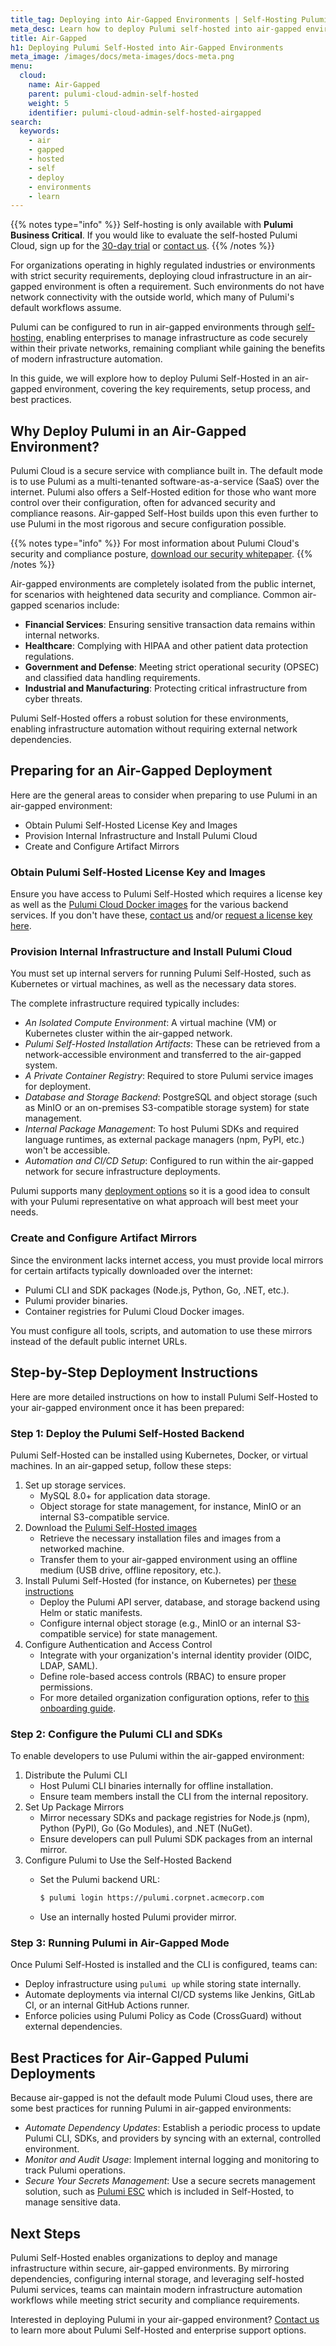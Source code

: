 ```yaml
---
title_tag: Deploying into Air-Gapped Environments | Self-Hosting Pulumi
meta_desc: Learn how to deploy Pulumi self-hosted into air-gapped environments.
title: Air-Gapped
h1: Deploying Pulumi Self-Hosted into Air-Gapped Environments
meta_image: /images/docs/meta-images/docs-meta.png
menu:
  cloud:
    name: Air-Gapped
    parent: pulumi-cloud-admin-self-hosted
    weight: 5
    identifier: pulumi-cloud-admin-self-hosted-airgapped
search:
  keywords:
    - air
    - gapped
    - hosted
    - self
    - deploy
    - environments
    - learn
---
```


{{% notes type="info" %}}
Self-hosting is only available with **Pulumi Business Critical**. If you would like to evaluate the self-hosted Pulumi Cloud, sign up for the [30-day trial](/product/self-hosted#self-hosted-trial) or [contact us](/contact/).
{{% /notes %}}

For organizations operating in highly regulated industries or environments with strict security requirements, deploying cloud infrastructure in an air-gapped environment is often a requirement. Such environments do not have network connectivity with the outside world, which many of Pulumi's default workflows assume.

Pulumi can be configured to run in air-gapped environments through [self-hosting](/docs/pulumi-cloud/admin/self-hosted), enabling enterprises to manage infrastructure as code securely within their private networks, remaining compliant while gaining the benefits of modern infrastructure automation.

In this guide, we will explore how to deploy Pulumi Self-Hosted in an air-gapped environment, covering the key requirements, setup process, and best practices.

## Why Deploy Pulumi in an Air-Gapped Environment?

Pulumi Cloud is a secure service with compliance built in. The default mode is to use Pulumi as a multi-tenanted software-as-a-service (SaaS) over the internet. Pulumi also offers a Self-Hosted edition for those who want more control over their configuration, often for advanced security and compliance reasons. Air-gapped Self-Host builds upon this even further to use Pulumi in the most rigorous and secure configuration possible.

{{% notes type="info" %}}
For most information about Pulumi Cloud's security and compliance posture, [download our security whitepaper](/security/pulumi-cloud-security-whitepaper.pdf).
{{% /notes %}}

Air-gapped environments are completely isolated from the public internet, for scenarios with heightened data security and compliance. Common air-gapped scenarios include:

* **Financial Services**: Ensuring sensitive transaction data remains within internal networks.
* **Healthcare**: Complying with HIPAA and other patient data protection regulations.
* **Government and Defense**: Meeting strict operational security (OPSEC) and classified data handling requirements.
* **Industrial and Manufacturing**: Protecting critical infrastructure from cyber threats.

Pulumi Self-Hosted offers a robust solution for these environments, enabling infrastructure automation without requiring external network dependencies.

## Preparing for an Air-Gapped Deployment

Here are the general areas to consider when preparing to use Pulumi in an air-gapped environment:

* Obtain Pulumi Self-Hosted License Key and Images
* Provision Internal Infrastructure and Install Pulumi Cloud
* Create and Configure Artifact Mirrors

### Obtain Pulumi Self-Hosted License Key and Images

Ensure you have access to Pulumi Self-Hosted which requires a license key as well as the
[Pulumi Cloud Docker images](/docs/pulumi-cloud/admin/self-hosted/components/) for the various backend services. If you
don't have these, [contact us](/contact) and/or [request a license key here](/product/self-hosted/#self-hosted-trial).

### Provision Internal Infrastructure and Install Pulumi Cloud

You must set up internal servers for running Pulumi Self-Hosted, such as Kubernetes or virtual machines, as well as the necessary data stores.

The complete infrastructure required typically includes:

* *An Isolated Compute Environment*: A virtual machine (VM) or Kubernetes cluster within the air-gapped network.
* *Pulumi Self-Hosted Installation Artifacts*: These can be retrieved from a network-accessible environment and transferred to the air-gapped system.
* *A Private Container Registry*: Required to store Pulumi service images for deployment.
* *Database and Storage Backend*: PostgreSQL and object storage (such as MinIO or an on-premises S3-compatible storage system) for state management.
* *Internal Package Management*: To host Pulumi SDKs and required language runtimes, as external package managers (npm, PyPI, etc.) won't be accessible.
* *Automation and CI/CD Setup*: Configured to run within the air-gapped network for secure infrastructure deployments.

Pulumi supports many [deployment options](/docs/pulumi-cloud/admin/self-hosted/deployment-options) so it is a good idea to consult with your Pulumi representative on what approach will best meet your needs.

### Create and Configure Artifact Mirrors

Since the environment lacks internet access, you must provide local mirrors for certain artifacts typically downloaded over the internet:

* Pulumi CLI and SDK packages (Node.js, Python, Go, .NET, etc.).
* Pulumi provider binaries.
* Container registries for Pulumi Cloud Docker images.

You must configure all tools, scripts, and automation to use these mirrors instead of the default public internet URLs.

## Step-by-Step Deployment Instructions

Here are more detailed instructions on how to install Pulumi Self-Hosted to your air-gapped environment once it has been prepared:

### Step 1: Deploy the Pulumi Self-Hosted Backend

Pulumi Self-Hosted can be installed using Kubernetes, Docker, or virtual machines. In an air-gapped setup, follow these steps:

1. Set up storage services.
    * MySQL 8.0+ for application data storage.
    * Object storage for state management, for instance, MinIO or an internal S3-compatible service.
2. Download the [Pulumi Self-Hosted images](/docs/pulumi-cloud/admin/self-hosted/components)
    * Retrieve the necessary installation files and images from a networked machine.
    * Transfer them to your air-gapped environment using an offline medium (USB drive, offline repository, etc.).
3. Install Pulumi Self-Hosted (for instance, on Kubernetes) per [these instructions](/docs/pulumi-cloud/admin/self-hosted/deployment-options)
    * Deploy the Pulumi API server, database, and storage backend using Helm or static manifests.
    * Configure internal object storage (e.g., MinIO or an internal S3-compatible service) for state management.
4. Configure Authentication and Access Control
    * Integrate with your organization's internal identity provider (OIDC, LDAP, SAML).
    * Define role-based access controls (RBAC) to ensure proper permissions.
    * For more detailed organization configuration options, refer to [this onboarding guide](/docs/pulumi-cloud/get-started/onboarding-guide/).

### Step 2: Configure the Pulumi CLI and SDKs

To enable developers to use Pulumi within the air-gapped environment:

1. Distribute the Pulumi CLI
    * Host Pulumi CLI binaries internally for offline installation.
    * Ensure team members install the CLI from the internal repository.
2. Set Up Package Mirrors
    * Mirror necessary SDKs and package registries for Node.js (npm), Python (PyPI), Go (Go Modules), and .NET (NuGet).
    * Ensure developers can pull Pulumi SDK packages from an internal mirror.
3. Configure Pulumi to Use the Self-Hosted Backend
    * Set the Pulumi backend URL:

        ```bash
        $ pulumi login https://pulumi.corpnet.acmecorp.com
        ```

    * Use an internally hosted Pulumi provider mirror.

### Step 3: Running Pulumi in Air-Gapped Mode

Once Pulumi Self-Hosted is installed and the CLI is configured, teams can:

* Deploy infrastructure using `pulumi up` while storing state internally.
* Automate deployments via internal CI/CD systems like Jenkins, GitLab CI, or an internal GitHub Actions runner.
* Enforce policies using Pulumi Policy as Code (CrossGuard) without external dependencies.

## Best Practices for Air-Gapped Pulumi Deployments

Because air-gapped is not the default mode Pulumi Cloud uses, there are some best practices for running Pulumi in air-gapped environments:

* *Automate Dependency Updates*: Establish a periodic process to update Pulumi CLI, SDKs, and providers by syncing with an external, controlled environment.
* *Monitor and Audit Usage*: Implement internal logging and monitoring to track Pulumi operations.
* *Secure Your Secrets Management*: Use a secure secrets management solution, such as [Pulumi ESC](/docs/esc) which is included in Self-Hosted, to manage sensitive data.

## Next Steps

Pulumi Self-Hosted enables organizations to deploy and manage infrastructure within secure, air-gapped environments. By mirroring dependencies, configuring internal storage, and leveraging self-hosted Pulumi services, teams can maintain modern infrastructure automation workflows while meeting strict security and compliance requirements.

Interested in deploying Pulumi in your air-gapped environment? [Contact us](/contact) to learn more about Pulumi Self-Hosted and enterprise support options.

